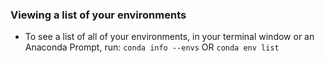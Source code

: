 ### Viewing a list of your environments

* To see a list of all of your environments, in your terminal window or an Anaconda Prompt, run:
`conda info --envs` OR `conda env list`
